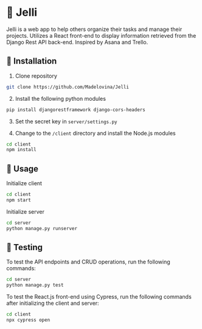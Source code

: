 # 📅 Jelli

Jelli is a web app to help others organize their tasks and manage their projects. Utilizes a React front-end to display information retrieved from the Django Rest API back-end. Inspired by Asana and Trello.

## 🔽 Installation

1. Clone repository

```bash
git clone https://github.com/Madelovina/Jelli
```

2. Install the following python modules

```bash
pip install djangorestframework django-cors-headers
```

3. Set the secret key in `server/settings.py`

4. Change to the `/client` directory and install the Node.js modules

```bash
cd client
npm install
```

## 🚩 Usage

Initialize client

```bash
cd client
npm start
```

Initialize server

```bash
cd server
python manage.py runserver
```

## 🧪 Testing

To test the API endpoints and CRUD operations, run the following commands:

```bash
cd server
python manage.py test
```

To test the React.js front-end using Cypress, run the following commands after initializing the client and server:

```bash
cd client
npx cypress open
```
